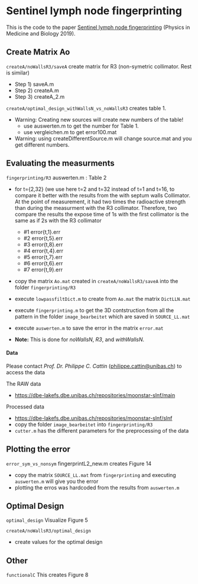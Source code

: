 # Sentinel lymph node fingerprinting
This is the code to the paper [Sentinel lymph node fingerprinting](http://iopscience.iop.org/10.1088/1361-6) (Physics in Medicine and Biology 2019).

## Create Matrix Ao
`createA/noWallsR3/saveA` 
create matrix for R3 (non-symetric collimator. Rest is similar)
* Step 1) saveA.m
* Step 2) createA.m
* Step 3) createA_2.m

`createA/optimal_design_withWallsN_vs_noWallsR3` 
 creates table 1. 
* Warning: Creating new sources will create new numbers of the table!
    * use auswerten.m to get the number for Table 1.
    * use vergleichen.m to get error100.mat
* Warning: using createDifferentSource.m will change source.mat and you get different numbers.


## Evaluating the measurments
`fingerprinting/R3`
auswerten.m : Table 2
* for t={2,32} (we use here t=2 and t=32 instead of t=1 and t=16, to compare it better with the results from the with septum walls Collimator. At the point of measurement, it had two times the radioactive strength than during the measurment with the R3 collimator. Therefore, two compare the results the expose time of 1s with the first collimator is the same as if 2s with the R3 collimator
	* #1 error{t,1}.err
	* #2 error{t,5}.err
	* #3 error{t,8}.err
	* #4 error{t,4}.err
	* #5 error{t,7}.err
	* #6 error{t,6}.err
	* #7 error{t,9}.err
* copy the matrix `Ao.mat` created in `createA/noWallsR3/saveA` into the folder `fingerprinting/R3`
* execute `lowpassfiltDict.m` to create from `Ao.mat` the matrix `DictLLN.mat`
* execute `fingerprinting.m` to get the 3D contstruction from all the pattern in the folder `image_bearbeitet` which are saved in `SOURCE_LL.mat`
* execute `auswerten.m` to save the error in the matrix `error.mat`


* **Note:** This is done for *noWallsN*, *R3*, and *withWallsN*.

#### Data
Please contact *Prof. Dr. Philippe C. Cattin* (philippe.cattin@unibas.ch) to access the data
 
The RAW data
* https://dbe-lakefs.dbe.unibas.ch/repositories/moonstar-slnf/main

Processed data
* https://dbe-lakefs.dbe.unibas.ch/repositories/moonstar-slnf/slnf
* copy the folder `image_bearbeitet` into `fingerprinting/R3`
* `cutter.m` has the different parameters for the preprocessing of the data

## Plotting the error
`error_sym_vs_nonsym` fingerprintL2_new.m creates Figure 14
* copy the matrix `SOURCE_LL.mat` from `fingerprinting` and executing `auswerten.m` will give you the error
* plotting the erros was hardcoded from the results from `auswerten.m`

## Optimal Design
`optimal_design`
Visualize Figure 5

`createA/noWallsR3/optimal_design`
* create values for the optimal design


## Other
`functionalC`
This creates Figure 8 
